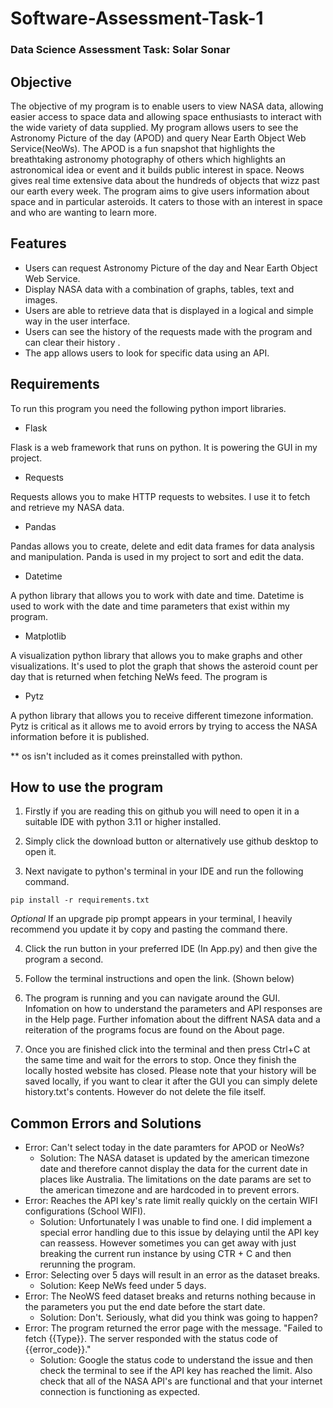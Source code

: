 # Software-Assessment-Task-1
### Data Science Assessment Task: Solar Sonar
## Objective
The objective of my program is to enable users to view NASA data, allowing easier access to space data and allowing space enthusiasts to interact with the wide variety of data supplied. My program allows users to see the Astronomy Picture of the day (APOD) and query Near Earth Object Web Service(NeoWs). The APOD is a fun snapshot that highlights the breathtaking astronomy photography of others which highlights an astronomical idea or event and it builds public interest in space. Neows gives real time extensive data about the hundreds of objects that wizz past our earth every week. The program aims to give users information about space and in particular asteroids. It caters to those with an interest in space and who are wanting to learn more.


## Features
- Users can request  Astronomy Picture of the day and Near Earth Object Web Service.
- Display NASA data with a combination of graphs, tables, text and images.
- Users are able to retrieve data that is displayed in a logical and simple way in the user interface.
- Users can see the history of the requests made with the program and can clear their history .
- The app allows users to look for specific data using an API.


## Requirements
To run this program you need the following python import libraries.
- Flask


Flask is a web framework that runs on python. It is powering the GUI in my project.
- Requests


Requests allows you to make HTTP requests to websites. I use it to fetch and retrieve my NASA data.
- Pandas


Pandas allows you to create, delete and edit data frames for data analysis and manipulation. Panda is used in my project to sort and edit the data.
- Datetime


A python library that allows you to work with date and time. Datetime is used to work with the date and time parameters that exist within my program.
- Matplotlib


A visualization python library that allows you to make graphs and other visualizations.  It's used to plot the graph that shows the asteroid count per day that is returned when fetching NeWs feed. The program is
- Pytz


A python library that allows you to receive different timezone information. Pytz is critical as it allows me to avoid errors by trying to access the NASA information before it is published.


** os isn't included as it comes preinstalled with python.


## How to use the program
1. Firstly if you are reading this on github you will need to open it in a suitable IDE with python 3.11 or higher installed.
2. Simply click the download button or alternatively use github desktop to open it.


3. Next navigate to python's terminal in your IDE and run the following command.
```
pip install -r requirements.txt
```
*Optional* If an upgrade pip prompt appears in your terminal, I heavily recommend you update it by copy and pasting the command there.


4. Click the run button in your preferred IDE (In App.py) and then give the program a second.


5. Follow the terminal instructions and open the link. (Shown below)


6. The program is running and you can navigate around the GUI. Infomation on how to understand the parameters and API responses are in the Help page. Further infomation about the diffrent NASA data and a reiteration of the programs focus are found on the About page.

7. Once you are finished click into the terminal and then press Ctrl+C at the same time and wait for the errors to stop. Once they finish the locally hosted website has closed. Please note that your history will be saved locally, if you want to clear it after the GUI you can simply delete history.txt's contents. However do not delete the file itself.


## Common Errors and Solutions
- Error: Can't select today in the date paramters for APOD or NeoWs?
    - Solution: The NASA dataset is updated by the american timezone date and therefore cannot display the data for the current date in places like Australia. The limitations on the date params  are set to the american timezone and are hardcoded in to prevent errors.
- Error: Reaches the API key's rate limit really quickly on the certain WIFI configurations (School WIFI).
    - Solution: Unfortunately I was unable to find one. I did implement a special error handling due to this issue by delaying until the API key can reassess. However sometimes you can get away with just breaking the current run instance by using CTR + C and then rerunning the program.
- Error: Selecting over 5 days will result in an error as the dataset breaks.
   - Solution: Keep NeWs feed under 5 days.
- Error: The NeoWS feed dataset breaks and returns nothing because in the parameters you put the end date before the start date.
   - Solution: Don't. Seriously, what did you think was going to happen?
- Error: The program returned the error page with the message. "Failed to fetch {{Type}}. The server responded with the status code of {{error_code}}."
    - Solution: Google the status code to understand the issue and  then check the terminal to see if the API key has reached the limit. Also check that all of the NASA API's  are functional and that your internet connection is functioning as expected.
    